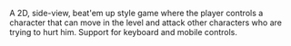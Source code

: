 A 2D, side-view, beat'em up style game where the player controls a character that can move in the level and attack other characters who are trying to hurt him.
Support for keyboard and mobile controls.